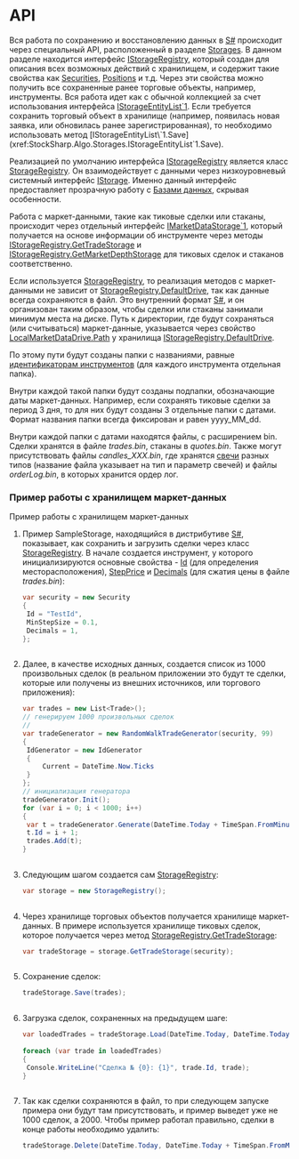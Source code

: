 # API

Вся работа по сохранению и восстановлению данных в [S\#](StockSharpAbout.md) происходит через специальный API, расположенный в разделе [Storages](xref:StockSharp.Algo.Storages). В данном разделе находится интерфейс [IStorageRegistry](xref:StockSharp.Algo.Storages.IStorageRegistry), который создан для описания всех возможных действий с хранилищем, и содержит такие свойства как [Securities](xref:StockSharp.Algo.Storages.IEntityRegistry.Securities), [Positions](xref:StockSharp.Algo.Storages.IEntityRegistry.Positions) и т.д. Через эти свойства можно получить все сохраненные ранее торговые объекты, например, инструменты. Вся работа идет как с обычной коллекцией за счет использования интерфейса [IStorageEntityList\`1](xref:StockSharp.Algo.Storages.IStorageEntityList`1). Если требуется сохранить торговый объект в хранилище (например, появилась новая заявка, или обновилась ранее зарегистрированная), то необходимо использовать метод [IStorageEntityList\`1.Save](xref:StockSharp.Algo.Storages.IStorageEntityList`1.Save).

Реализацией по умолчанию интерфейса [IStorageRegistry](xref:StockSharp.Algo.Storages.IStorageRegistry) является класс [StorageRegistry](xref:StockSharp.Algo.Storages.StorageRegistry). Он взаимодействует с данными через низкоуровневый системный интерфейс [IStorage](xref:Ecng.Serialization.IStorage). Именно данный интерфейс предоставляет прозрачную работу с [Базами данных](StoragesDatabase.md), скрывая особенности.

Работа с маркет\-данными, такие как тиковые сделки или стаканы, происходит через отдельный интерфейс [IMarketDataStorage\`1](xref:StockSharp.Algo.Storages.IMarketDataStorage`1), который получается на основе информации об инструменте через методы [IStorageRegistry.GetTradeStorage](xref:StockSharp.Algo.Storages.IStorageRegistry.GetTradeStorage) и [IStorageRegistry.GetMarketDepthStorage](xref:StockSharp.Algo.Storages.IStorageRegistry.GetMarketDepthStorage) для тиковых сделок и стаканов соответственно.

Если используется [StorageRegistry](xref:StockSharp.Algo.Storages.StorageRegistry), то реализация методов с маркет\-данными не зависит от [StorageRegistry.DefaultDrive](xref:StockSharp.Algo.Storages.StorageRegistry.DefaultDrive), так как данные всегда сохраняются в файл. Это внутренний формат [S\#](StockSharpAbout.md), и он организован таким образом, чтобы сделки или стаканы занимали минимум места на диске. Путь к директории, где будут сохраняться (или считываться) маркет\-данные, указывается через свойство [LocalMarketDataDrive.Path](xref:StockSharp.Algo.Storages.LocalMarketDataDrive.Path) у хранилища [IStorageRegistry.DefaultDrive](xref:StockSharp.Algo.Storages.IStorageRegistry.DefaultDrive).

По этому пути будут созданы папки с названиями, равные [идентификаторам инструментов](SecurityId.md) (для каждого инструмента отдельная папка).

Внутри каждой такой папки будут созданы подпапки, обозначающие даты маркет\-данных. Например, если сохранять тиковые сделки за период 3 дня, то для них будут созданы 3 отдельные папки с датами. Формат названия папки всегда фиксирован и равен yyyy\_MM\_dd. 

Внутри каждой папки с датами находятся файлы, с расширением bin. Сделки хранятся в файле *trades.bin*, стаканы в *quotes.bin*. Также могут присутствовать файлы *candles\_XXX.bin*, где хранятся [свечи](Candles.md) разных типов (название файла указывает на тип и параметр свечей) и файлы *orderLog.bin*, в которых хранится ордер лог.

### Пример работы с хранилищем маркет\-данных

Пример работы с хранилищем маркет\-данных

1. Пример SampleStorage, находящийся в дистрибутиве [S\#](StockSharpAbout.md), показывает, как сохранить и загрузить сделки через класс [StorageRegistry](xref:StockSharp.Algo.Storages.StorageRegistry). В начале создается инструмент, у которого инициализируются основные свойства \- [Id](xref:StockSharp.BusinessEntities.Security.Id) (для определения месторасположения), [StepPrice](xref:StockSharp.BusinessEntities.Security.StepPrice) и [Decimals](xref:StockSharp.BusinessEntities.Security.Decimals) (для сжатия цены в файле *trades.bin*):

   ```cs
   var security = new Security
   {
   	Id = "TestId",
   	MinStepSize = 0.1,
   	Decimals = 1,
   };
   					
   ```
2. Далее, в качестве исходных данных, создается список из 1000 произвольных сделок (в реальном приложении это будут те сделки, которые или получены из внешних источников, или торгового приложения):

   ```cs
   var trades = new List<Trade>();
   // генерируем 1000 произвольных сделок
   //
   var tradeGenerator = new RandomWalkTradeGenerator(security, 99)
   {
   	IdGenerator = new IdGenerator
   	{
   		Current = DateTime.Now.Ticks
   	}
   };
   // инициализация генератора
   tradeGenerator.Init();
   for (var i = 0; i < 1000; i++)
   {
   	var t = tradeGenerator.Generate(DateTime.Today + TimeSpan.FromMinutes(i));
   	t.Id = i + 1;
   	trades.Add(t);
   }
   					
   ```
3. Следующим шагом создается сам [StorageRegistry](xref:StockSharp.Algo.Storages.StorageRegistry):

   ```cs
   var storage = new StorageRegistry();
   					
   ```
4. Через хранилище торговых объектов получается хранилище маркет\-данных. В примере используется хранилище тиковых сделок, которое получается через метод [StorageRegistry.GetTradeStorage](xref:StockSharp.Algo.Storages.StorageRegistry.GetTradeStorage):

   ```cs
   var tradeStorage = storage.GetTradeStorage(security);
   					
   ```
5. Сохранение сделок:

   ```cs
   tradeStorage.Save(trades);
   					
   ```
6. Загрузка сделок, сохраненных на предыдущем шаге:

   ```cs
   var loadedTrades = tradeStorage.Load(DateTime.Today, DateTime.Today + TimeSpan.FromMinutes(1000));
    	  
   foreach (var trade in loadedTrades)
   {
   	Console.WriteLine("Сделка № {0}: {1}", trade.Id, trade);
   }
   					
   ```
7. Так как сделки сохраняются в файл, то при следующем запуске примера они будут там присутствовать, и пример выведет уже не 1000 сделок, а 2000. Чтобы пример работал правильно, сделки в конце работы необходимо удалить:

   ```cs
   tradeStorage.Delete(DateTime.Today, DateTime.Today + TimeSpan.FromMinutes(1000));
   					
   ```
